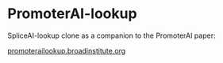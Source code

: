 # PromoterAI-lookup
SpliceAI-lookup clone as a companion to the PromoterAI paper:

[promoterailookup.broadinstitute.org](promoterailookup.broadinstitute.org)
